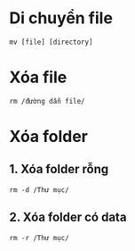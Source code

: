 # Di chuyển file
```
mv [file] [directory]
```

# Xóa file
```
rm /đường dẫn file/
```

# Xóa folder
## 1. Xóa folder rỗng
```
rm -d /Thư mục/
```
## 2. Xóa folder có data
```
rm -r /Thư mục/
```
